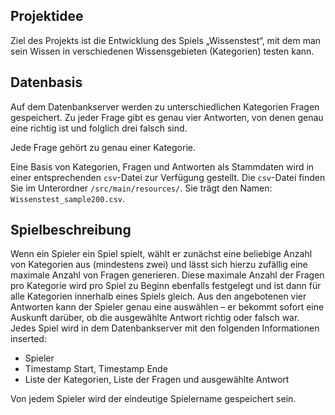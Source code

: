 ﻿## Projektidee

Ziel des Projekts ist die Entwicklung des Spiels „Wissenstest“, mit dem man sein Wissen in verschiedenen Wissensgebieten (Kategorien) testen kann.



## Datenbasis

Auf dem Datenbankserver werden zu unterschiedlichen Kategorien Fragen gespeichert.
Zu jeder Frage gibt es genau vier Antworten, von denen genau eine richtig ist und folglich drei falsch sind.

Jede Frage gehört zu genau einer Kategorie.

Eine Basis von Kategorien, Fragen und Antworten als Stammdaten wird in einer entsprechenden `csv`-Datei zur Verfügung gestellt. Die `csv`-Datei finden Sie im Unterordner `/src/main/resources/`. Sie trägt den Namen: `Wissenstest_sample200.csv`.



## Spielbeschreibung

Wenn ein Spieler ein Spiel spielt, wählt er zunächst eine beliebige Anzahl von Kategorien aus (mindestens zwei) und lässt sich hierzu zufällig eine maximale Anzahl von Fragen generieren. Diese maximale Anzahl der Fragen pro Kategorie wird pro Spiel zu Beginn ebenfalls festgelegt und ist dann für alle Kategorien innerhalb eines Spiels gleich.
Aus den angebotenen vier Antworten kann der Spieler genau eine auswählen – er bekommt sofort eine Auskunft darüber, ob die ausgewählte Antwort richtig oder falsch war.
Jedes Spiel wird in dem Datenbankserver mit den folgenden Informationen inserted:
- Spieler
- Timestamp Start, Timestamp Ende
- Liste der Kategorien, Liste der Fragen und ausgewählte Antwort

Von jedem Spieler wird der eindeutige Spielername gespeichert sein.
